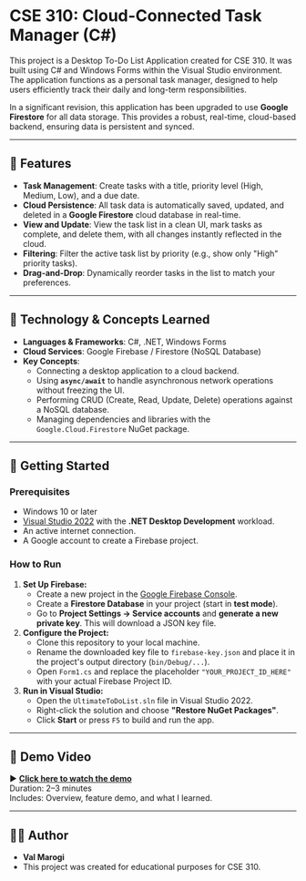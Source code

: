 ﻿# CSE 310: Cloud-Connected Task Manager (C#)

This project is a Desktop To-Do List Application created for CSE 310. It was built using C# and Windows Forms within the Visual Studio environment. The application functions as a personal task manager, designed to help users efficiently track their daily and long-term responsibilities.

In a significant revision, this application has been upgraded to use **Google Firestore** for all data storage. This provides a robust, real-time, cloud-based backend, ensuring data is persistent and synced.

---

## 📌 Features

* **Task Management**: Create tasks with a title, priority level (High, Medium, Low), and a due date.
* **Cloud Persistence**: All task data is automatically saved, updated, and deleted in a **Google Firestore** cloud database in real-time.
* **View and Update**: View the task list in a clean UI, mark tasks as complete, and delete them, with all changes instantly reflected in the cloud.
* **Filtering**: Filter the active task list by priority (e.g., show only "High" priority tasks).
* **Drag-and-Drop**: Dynamically reorder tasks in the list to match your preferences.

---

## 🧠 Technology & Concepts Learned

* **Languages & Frameworks**: C#, .NET, Windows Forms
* **Cloud Services**: Google Firebase / Firestore (NoSQL Database)
* **Key Concepts**:
    * Connecting a desktop application to a cloud backend.
    * Using **`async/await`** to handle asynchronous network operations without freezing the UI.
    * Performing CRUD (Create, Read, Update, Delete) operations against a NoSQL database.
    * Managing dependencies and libraries with the `Google.Cloud.Firestore` NuGet package.

---

## 🚀 Getting Started

### Prerequisites

* Windows 10 or later
* [Visual Studio 2022](https://visualstudio.microsoft.com/) with the **.NET Desktop Development** workload.
* An active internet connection.
* A Google account to create a Firebase project.

### How to Run

1.  **Set Up Firebase:**
    * Create a new project in the [Google Firebase Console](https://firebase.google.com/).
    * Create a **Firestore Database** in your project (start in **test mode**).
    * Go to **Project Settings -> Service accounts** and **generate a new private key**. This will download a JSON key file.
2.  **Configure the Project:**
    * Clone this repository to your local machine.
    * Rename the downloaded key file to `firebase-key.json` and place it in the project's output directory (`bin/Debug/...`).
    * Open `Form1.cs` and replace the placeholder `"YOUR_PROJECT_ID_HERE"` with your actual Firebase Project ID.
3.  **Run in Visual Studio:**
    * Open the `UltimateToDoList.sln` file in Visual Studio 2022.
    * Right-click the solution and choose **"Restore NuGet Packages"**.
    * Click **Start** or press `F5` to build and run the app.

---

## 🎥 Demo Video
▶️ **[Click here to watch the demo](https://youtu.be/PZD6UB50Irk)**  
Duration: 2–3 minutes  
Includes: Overview, feature demo, and what I learned.

---

## 🧑‍💻 Author

* **Val Marogi**
* This project was created for educational purposes for CSE 310.